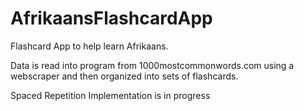 # AfrikaansFlashcardApp

Flashcard App to help learn Afrikaans.

Data is read into program from 1000mostcommonwords.com using a webscraper and then organized into sets of flashcards.

Spaced Repetition Implementation is in progress
